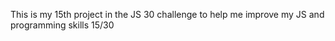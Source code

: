 This is my 15th project in the JS 30 challenge to help me improve my JS and programming skills 15/30
